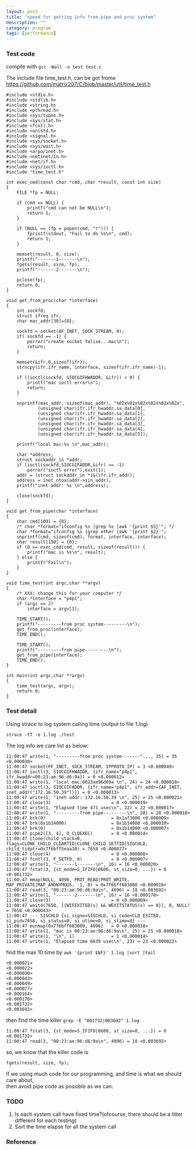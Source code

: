 ```yaml
---
layout: post
title: "speed for getting info from pipe and proc system"
description: ""
category: program
tags: [performance]
---
```


### Test code
compile with `gcc -Wall -o test test.c`

The include file time_test.h, can be got frome 
<https://github.com/matrix207/C/blob/master/util/time_test.h>

	#include <stdio.h>  
	#include <stdlib.h>  
	#include <string.h>  
	#include <pthread.h>
	#include <sys/types.h>  
	#include <sys/stat.h>  
	#include <fcntl.h>  
	#include <unistd.h>  
	#include <signal.h>  
	#include <sys/socket.h>
	#include <sys/wait.h>
	#include <arpa/inet.h>
	#include <netinet/in.h>
	#include <net/if.h>
	#include <sys/ioctl.h>
	#include "time_test.h"

	int exec_cmd(const char *cmd, char *result, const int size)
	{
		FILE *fp = NULL;

		if (cmd == NULL) {
			printf("cmd can not be NULL\n");
			return 1;
		}

		if (NULL == (fp = popen(cmd, "r"))) {
			fprintf(stdout, "Fail to do %s\n", cmd);
			return 1;
		}

		memset(result, 0, size);
		printf("-------1-------\n");
		fgets(result, size, fp);
		printf("-------2-------\n");

		pclose(fp);
		return 0;
	}

	void get_from_proc(char *interface)
	{
		int sockfd;
		struct ifreq ifr;
		char mac_addr[30]={0};

		sockfd = socket(AF_INET, SOCK_STREAM, 0);
		if( sockfd == -1) {
			perror("create socket falise...mac\n");
			return; 
		}

		memset(&ifr,0,sizeof(ifr));
		strncpy(ifr.ifr_name, interface, sizeof(ifr.ifr_name)-1);

		if ((ioctl(sockfd, SIOCGIFHWADDR, &ifr)) < 0) {
			printf("mac ioctl error\n");
			return;
		}

		snprintf(mac_addr, sizeof(mac_addr), "%02x%02x%02x%02x%02x%02x",  
				(unsigned char)ifr.ifr_hwaddr.sa_data[0],
				(unsigned char)ifr.ifr_hwaddr.sa_data[1],
				(unsigned char)ifr.ifr_hwaddr.sa_data[2],
				(unsigned char)ifr.ifr_hwaddr.sa_data[3],
				(unsigned char)ifr.ifr_hwaddr.sa_data[4],
				(unsigned char)ifr.ifr_hwaddr.sa_data[5]);

		printf("local mac:%s \n",mac_addr);

		char *address;
		struct sockaddr_in *addr;
		if (ioctl(sockfd,SIOCGIFADDR,&ifr) == -1)
			perror("ioctl error"),exit(1);
		addr = (struct sockaddr_in *)&(ifr.ifr_addr);
		address = inet_ntoa(addr->sin_addr);
		printf("inet addr: %s \n",address);

		close(sockfd);
	}

	void get_from_pipe(char *interface)
	{
		char cmd[100] = {0};
		/* char *format="ifconfig %s |grep %s |awk '{print $5}'"; */
		char *format="ifconfig %s |grep ether |awk '{print $2}'";
		snprintf(cmd, sizeof(cmd), format, interface, interface); 
		char result[150] = {0};
		if (0 == exec_cmd(cmd, result, sizeof(result))) {
			printf("mac is %s\n", result);
		} else {
			printf("Fail\n");
		}
	}

	void time_test(int argc,char **argv)
	{
		/* XXX: change this for your computer */
		char *interface = "p4p1";
		if (argc == 2)
			interface = argv[1];
		
		TIME_START();
		printf("---------from proc system---------\n");
		get_from_proc(interface);
		TIME_END();

		TIME_START();
		printf("---------from pipe---------\n");
		get_from_pipe(interface);
		TIME_END();
	}

	int main(int argc,char **argv)
	{
		time_test(argc, argv);
		return 0;
	}

### Test detail

Using strace to log system calling time (output to file 1.log)

`strace -tT -o 1.log ./test`

The log info we care list as below:

	11:00:47 write(1, "---------from proc system-------"..., 35) = 35 <0.000030>
	11:00:47 socket(PF_INET, SOCK_STREAM, IPPROTO_IP) = 3 <0.000049>
	11:00:47 ioctl(3, SIOCGIFHWADDR, {ifr_name="p4p1", ifr_hwaddr=00:23:ae:96:d6:9a}) = 0 <0.000012>
	11:00:47 write(1, "local mac:0023ae96d69a \n", 24) = 24 <0.000018>
	11:00:47 ioctl(3, SIOCGIFADDR, {ifr_name="p4p1", ifr_addr={AF_INET, inet_addr("172.16.50.39")}}) = 0 <0.000013>
	11:00:47 write(1, "inet addr: 172.16.50.39 \n", 25) = 25 <0.000021>
	11:00:47 close(3)                       = 0 <0.000019>
	11:00:47 write(1, "Elapsed time 471 usec\n", 22) = 22 <0.000017>
	11:00:47 write(1, "---------from pipe---------\n", 28) = 28 <0.000018>
	11:00:47 brk(0)                         = 0x1af3000 <0.000009>
	11:00:47 brk(0x1b14000)                 = 0x1b14000 <0.000010>
	11:00:47 brk(0)                         = 0x1b14000 <0.000007>
	11:00:47 pipe2([3, 4], O_CLOEXEC)       = 0 <0.000014>
	11:00:47 clone(child_stack=0, flags=CLONE_CHILD_CLEARTID|CLONE_CHILD_SETTID|SIGCHLD, child_tidptr=0x7f6bff5eaa10) = 7658 <0.000077>
	11:00:47 close(4)                       = 0 <0.000008>
	11:00:47 fcntl(3, F_SETFD, 0)           = 0 <0.000007>
	11:00:47 write(1, "-------1-------\n", 16) = 16 <0.000020>
	11:00:47 fstat(3, {st_mode=S_IFIFO|0600, st_size=0, ...}) = 0 <0.001732>
	11:00:47 mmap(NULL, 4096, PROT_READ|PROT_WRITE, MAP_PRIVATE|MAP_ANONYMOUS, -1, 0) = 0x7f6bff603000 <0.000016>
	11:00:47 read(3, "00:23:ae:96:d6:9a\n", 4096) = 18 <0.003692>
	11:00:47 write(1, "-------2-------\n", 16) = 16 <0.000170>
	11:00:47 close(3)                       = 0 <0.000009>
	11:00:47 wait4(7658, [{WIFEXITED(s) && WEXITSTATUS(s) == 0}], 0, NULL) = 7658 <0.000043>
	11:00:47 --- SIGCHLD {si_signo=SIGCHLD, si_code=CLD_EXITED, si_pid=7658, si_status=0, si_utime=0, si_stime=0} ---
	11:00:47 munmap(0x7f6bff603000, 4096)   = 0 <0.000018>
	11:00:47 write(1, "mac is 00:23:ae:96:d6:9a\n", 25) = 25 <0.000018>
	11:00:47 write(1, "\n", 1)              = 1 <0.000014>
	11:00:47 write(1, "Elapsed time 6639 usec\n", 23) = 23 <0.000022>

find the max 10 time by `awk '{print $NF}' 1.log |sort |tail`

	<0.000021>
	<0.000022>
	<0.000030>
	<0.000043>
	<0.000049>
	<0.000077>
	<0.000164>
	<0.000170>
	<0.001732>
	<0.003692>

then find the time killer `grep -E "001732|003692" 1.log`

	11:00:47 fstat(3, {st_mode=S_IFIFO|0600, st_size=0, ...}) = 0 <0.001732>
	11:00:47 read(3, "00:23:ae:96:d6:9a\n", 4096) = 18 <0.003692>

so, we know that the killer code is 

	fgets(result, size, fp);

If we using much code for our programming, and time is what we should care about,  
then avoid pipe code as possible as we can.

### TODO
1. Is each system call have fixed time?(ofcourse, there should be a litter 
   different for each testing)
2. Sort the time elapse for all the system call

### Reference

